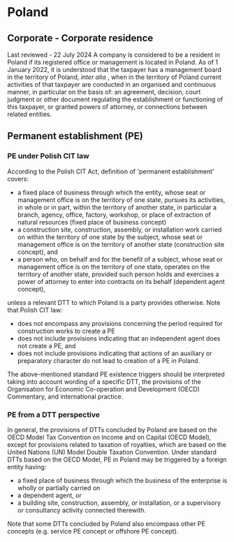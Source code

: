 # Poland
## Corporate - Corporate residence
Last reviewed - 22 July 2024
A company is considered to be a resident in Poland if its registered office or management is located in Poland.
As of 1 January 2022, it is understood that the taxpayer has a management board in the territory of Poland, _inter alia_ , when in the territory of Poland current activities of that taxpayer are conducted in an organised and continuous manner, in particular on the basis of: an agreement, decision, court judgment or other document regulating the establishment or functioning of this taxpayer, or granted powers of attorney, or connections between related entities.
## Permanent establishment (PE)
### PE under Polish CIT law
According to the Polish CIT Act, definition of 'permanent establishment' covers:
  * a fixed place of business through which the entity, whose seat or management office is on the territory of one state, pursues its activities, in whole or in part, within the territory of another state, in particular a branch, agency, office, factory, workshop, or place of extraction of natural resources (fixed place of business concept)
  * a construction site, construction, assembly, or installation work carried on within the territory of one state by the subject, whose seat or management office is on the territory of another state (construction site concept), and
  * a person who, on behalf and for the benefit of a subject, whose seat or management office is on the territory of one state, operates on the territory of another state, provided such person holds and exercises a power of attorney to enter into contracts on its behalf (dependent agent concept),


unless a relevant DTT to which Poland is a party provides otherwise.
Note that Polish CIT law:
  * does not encompass any provisions concerning the period required for construction works to create a PE
  * does not include provisions indicating that an independent agent does not create a PE, and
  * does not include provisions indicating that actions of an auxiliary or preparatory character do not lead to creation of a PE in Poland.


The above-mentioned standard PE existence triggers should be interpreted taking into account wording of a specific DTT, the provisions of the Organisation for Economic Co-operation and Development (OECD) Commentary, and international practice.
### PE from a DTT perspective
In general, the provisions of DTTs concluded by Poland are based on the OECD Model Tax Convention on Income and on Capital (OECD Model), except for provisions related to taxation of royalties, which are based on the United Nations (UN) Model Double Taxation Convention.
Under standard DTTs based on the OECD Model, PE in Poland may be triggered by a foreign entity having:
  * a fixed place of business through which the business of the enterprise is wholly or partially carried on
  * a dependent agent, or
  * a building site, construction, assembly, or installation, or a supervisory or consultancy activity connected therewith.


Note that some DTTs concluded by Poland also encompass other PE concepts (e.g. service PE concept or offshore PE concept).
